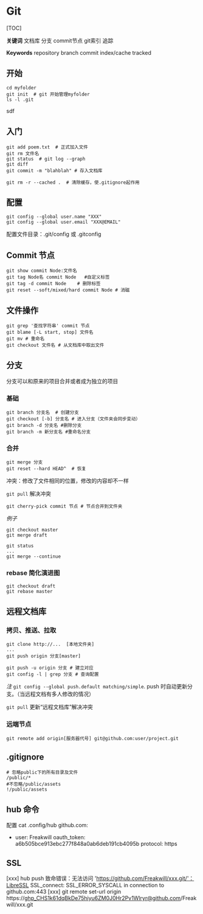 # Git

[TOC]

**关键词** 文档库 分支 commit节点 git索引 追踪

**Keywords** repository branch commit index/cache tracked

## 开始

```shell
cd myfolder
git init  # git 开始管理myfolder
ls -l .git
```

sdf

## 入门

```shell
git add poem.txt  # 正式加入文件
git rm 文件名
git status  # git log --graph
git diff
git commit -m "blahblah" # 存入文档库

git rm -r --cached .  # 清除缓存，使.gitignore起作用
```



## 配置

```shell
git config --global user.name "XXX"
git config --global user.email "XXX@EMAIL"
```

配置文件目录：.git/config 或 .gitconfig

## Commit 节点



```shell
git show commit Node:文件名
git tag Node名 commit Node   #自定义标签
git tag -d commit Node    # 删除标签
git reset --soft/mixed/hard commit Node # 消磁
```



## 文件操作

```shell
git grep '查找字符串' commit 节点
git blame [-L start, stop] 文件名
git mv # 重命名
git checkout 文件名 # 从文档库中取出文件
```



## 分支

分支可以和原来的项目合并或者成为独立的项目

### 基础

```shell
git branch 分支名  # 创建分支
git checkout [-b] 分支名 # 进入分支（文件夹会同步变动）
git branch -d 分支名 #删除分支
git branch -m 新分支名 #重命名分支
```

### 合并

```shell
git merge 分支
git reset --hard HEAD^  # 恢复
```



冲突：修改了文件相同的位置，修改的内容却不一样

`git pull` 解决冲突

```shell
git cherry-pick commit 节点 # 节点合并到文件夹
```

*例子*

```shell
git checkout master
git merge draft

git status
...
git merge --continue
```

### rebase 简化演进图

```shell
git checkout draft
git rebase master
```



## 远程文档库

### 拷贝、推送、拉取

```shell
git clone http://...  [本地文件夹]
...
git push origin 分支[master]

git push -u origin 分支 # 建立对应
git config -l | grep 分支 # 查询配置
```



*注* `git config --global push.default matching/simple`. push 时自动更新分支。（当远程文档有多人修改的情况）

`git pull` 更新“远程文档库”解决冲突

### 远端节点

```shell
git remote add origin[服务器代号] git@github.com:user/project.git
```


## .gitignore

```shell
# 忽略public下的所有目录及文件
/public/*
#不忽略/public/assets
!/public/assets
```

## hub 命令

配置 cat .config/hub
github.com:
- user: Freakwill
  oauth_token: a6b505bce913ebc277f848a0ab6deb191cb4095b
  protocol: https

## SSL

[xxx] hub push
致命错误：无法访问 'https://github.com/Freakwill/xxx.git/'：LibreSSL SSL_connect: SSL_ERROR_SYSCALL in connection to github.com:443
[xxx] git remote set-url origin https://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@github.com/Freakwill/xxx.git